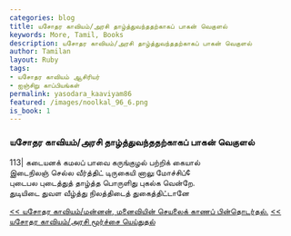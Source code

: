 ```yaml
---  
categories: blog  
title: யசோதர காவியம்/அரசி தாழ்த்துவந்ததற்காகப் பாகன் வெகுளல்
keywords: More, Tamil, Books  
description: யசோதர காவியம்/அரசி தாழ்த்துவந்ததற்காகப் பாகன் வெகுளல்
author: Tamilan  
layout: Ruby  
tags:     
- யசோதர காவியம் ஆசிரியர்
- ஐஞ்சிறு காப்பியங்கள்
permalink: yasodara_kaaviyam86  
featured: /images/noolkal_96_6.png  
is_book: 1
---  
```



### யசோதர காவியம்/அரசி தாழ்த்துவந்ததற்காகப் பாகன் வெகுளல்

113| கடையனக் கமலப் பாவை கருங்குழல் பற்றிக் கையால்  
இடைநிலஞ் செல்ல வீர்த்திட் டிருகையி னாலு மோச்சிப்¢  
புடைபல புடைத்துத் தாழ்த்த பொருளிது புகல்க வென்றே.  
துடியிடை துவள வீழ்த்து நிலத்திடைத் துகைத்திட்டானே

[<< யசோதர காவியம்/மன்னன், மனைவியின் செயலைக் காணப் பின்தொடர்தல்.](yasodara_kaaviyam85) [<< யசோதர காவியம்/அரசி மூர்ச்சை யெய்துதல்](yasodara_kaaviyam87)


